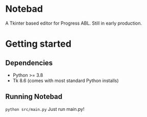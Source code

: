 # Notebad
A Tkinter based editor for Progress ABL. Still in early production.

# Getting started
## Dependencies
- Python >= 3.8
- Tk 8.6 (comes with most standard Python installs)
  
## Running Notebad
`python src/main.py`
Just run main.py! 